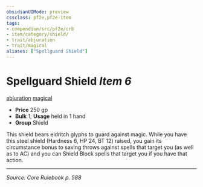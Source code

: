 ```yaml
---
obsidianUIMode: preview
cssclass: pf2e,pf2e-item
tags:
- compendium/src/pf2e/crb
- item/category/shield/
- trait/abjuration
- trait/magical
aliases: ["Spellguard Shield"]
---
```

# Spellguard Shield *Item 6*  
[abjuration](rules/traits/abjuration.md "Abjuration School Trait")  [magical](rules/traits/magical.md "Magical Item Trait")  

- **Price** 250 gp
- **Bulk** 1; **Usage** held in 1 hand
- **Group** Shield 

This shield bears eldritch glyphs to guard against magic. While you have this steel shield (Hardness 6, HP 24, BT 12) raised, you gain its circumstance bonus to saving throws against spells that target you (as well as to AC) and you can Shield Block spells that target you if you have that action.


---
*Source: Core Rulebook p. 588*
